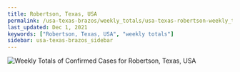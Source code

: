 ```yaml
---
title: Robertson, Texas, USA
permalink: /usa-texas-brazos/weekly_totals/usa-texas-robertson-weekly_totals.html
last_updated: Dec 1, 2021
keywords: ["Robertson, Texas, USA", "weekly totals"]
sidebar: usa-texas-brazos_sidebar
---
```


![Weekly Totals of Confirmed Cases for Robertson, Texas, USA](/covid_tracker/images/graphs/usa-texas-robertson-weekly_totals_graph.png)
